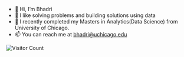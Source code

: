 - 👋 Hi, I’m Bhadri
- 👀 I like solving problems and building solutions using data
- 🌱 I recently completed my Masters in Analytics(Data Science) from University of Chicago. 
- 📫 You can reach me at bhadri@uchicago.edu 


![Visitor Count](https://profile-counter.glitch.me/battery-code/count.svg)

